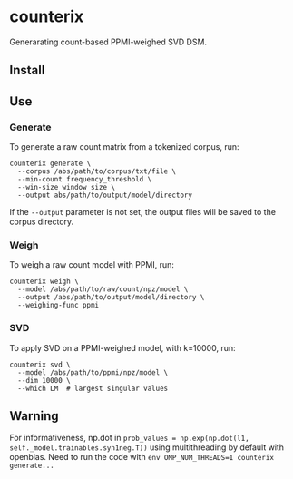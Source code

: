 # counterix
Generarating count-based PPMI-weighed SVD DSM.

## Install

## Use

### Generate
To generate a raw count matrix from a tokenized corpus, run:
```
counterix generate \
  --corpus /abs/path/to/corpus/txt/file \
  --min-count frequency_threshold \
  --win-size window_size \
  --output abs/path/to/output/model/directory
```

If the `--output` parameter is not set, the output files will be saved to the corpus directory.

### Weigh
To weigh a raw count model with PPMI, run:
```
counterix weigh \
  --model /abs/path/to/raw/count/npz/model \
  --output /abs/path/to/output/model/directory \
  --weighing-func ppmi
```

### SVD
To apply SVD on a PPMI-weighed model, with k=10000, run:
```
counterix svd \
  --model /abs/path/to/ppmi/npz/model \
  --dim 10000 \
  --which LM  # largest singular values
```

## Warning
For informativeness, np.dot in `prob_values = np.exp(np.dot(l1, self._model.trainables.syn1neg.T))` using multithreading by default with openblas. Need to run the code with `env OMP_NUM_THREADS=1 counterix generate...`
